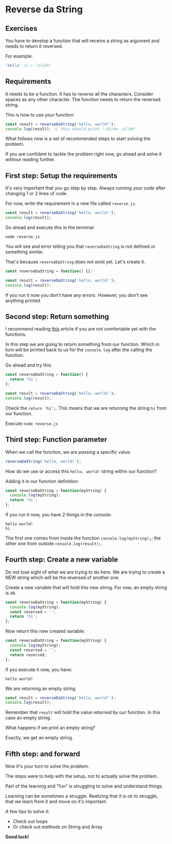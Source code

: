 # Reverse da String

## Exercises

You have to develop a function that will receive a string as argument and needs to return it reversed.

For example:

```javascript
'hello' //-> 'olleh'
```

## Requirements

It needs to be a function. It has to reverse all the characters. Consider spaces as any other character. The function needs to return the reversed string.

This is how to use your function:

```javascript
const result = reverseDaString('hello, world!');
console.log(result); // this should print '!dlrow ,olleh'
```

What follows now is a set of recommended steps to start solving the problem.

If you are confident to tackle the problem right now, go ahead and solve it without reading further.

## First step: Setup the requirements

It's very important that you go step by step. Always running your code after changing 1 or 2 lines of code.

For now, write the requirement in a new file called `reverse.js`.

```javascript
const result = reverseDaString('hello, world!');
console.log(result);
```

Go ahead and execute this in the terminal:

```text
node reverse.js
```

You will see and error telling you that `reverseDaString` is not defined or something similar.

That's because `reverseDaString` does not exist yet. Let's create it.

```javascript
const reverseDaString = function() {};

const result = reverseDaString('hello, world!');
console.log(result);
```

If you run it now you don't have any errors. However, you don't see anything printed.

## Second step: Return something

I recommend reading [this](https://codeburst.io/javascript-functions-understanding-the-basics-207dbf42ed99) article if you are not comfortable yet with the functions.

In this step we are going to return something from our function. Which in turn will be printed back to us for the `console.log` after the calling the function.

Go ahead and try this:

```javascript
const reverseDaString = function() {
  return 'hi';
};

const result = reverseDaString('hello, world!');
console.log(result);
```

Check the `return 'hi';`. This means that we are _returning_ the string `hi` from our function.

Execute `node reverse.js`

## Third step: Function parameter

When we call the function, we are _passing_ a specific value:

```javascript
reverseDaString('hello, world!');
```

How do we use or access this `hello, world!` string within our function?

Adding it in our function definition:

```javascript
const reverseDaString = function(myString) {
  console.log(myString);
  return 'hi';
};
```

If you run it now, you have 2 things in the console:

```text
hello world!
hi
```

The first one comes from inside the function `console.log(myString);`; the other one from outside `console.log(result);`.

## Fourth step: Create a new variable

Do not lose sight of what we are trying to do here. We are trying to create a NEW string which will be the reversed of another one.

Create a new variable that will hold this new string. For now, an empty string is ok.

```javascript
const reverseDaString = function(myString) {
  console.log(myString);
  const reversed = '';
  return 'hi';
};
```

Now return this new created variable:

```javascript
const reverseDaString = function(myString) {
  console.log(myString);
  const reversed = '';
  return reversed;
};
```

If you execute it now, you have:

```text
hello world!
```

We are returning an empty string.

```javascript
const result = reverseDaString('hello, world!');
console.log(result);
```

Remember that `result` will hold the value returned by our function. In this case an empty string.

What happens if we print an empty string?

Exactly, we get an empty string.

## Fifth step: and forward

Now it's your turn to solve the problem.

The steps were to help with the setup, not to actually solve the problem.

Part of the learning and "fun" is struggling to solve and understand things.

Learning can be sometimes a struggle. Realizing that it is ok to struggle, that we learn from it and move on it's important.

A few tips to solve it:

* Check out loops
* Or check out methods on String and Array

**Good luck!**
